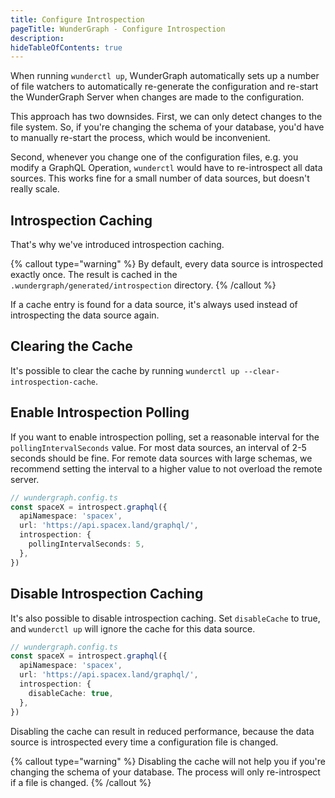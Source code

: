 ```yaml
---
title: Configure Introspection
pageTitle: WunderGraph - Configure Introspection
description:
hideTableOfContents: true
---
```


When running `wunderctl up`,
WunderGraph automatically sets up a number of file watchers to automatically re-generate the configuration and re-start the WunderGraph Server when changes are made to the configuration.

This approach has two downsides.
First, we can only detect changes to the file system.
So, if you're changing the schema of your database,
you'd have to manually re-start the process,
which would be inconvenient.

Second, whenever you change one of the configuration files,
e.g. you modify a GraphQL Operation,
`wunderctl` would have to re-introspect all data sources.
This works fine for a small number of data sources,
but doesn't really scale.

## Introspection Caching

That's why we've introduced introspection caching.

{% callout type="warning" %}
By default, every data source is introspected exactly once.
The result is cached in the `.wundergraph/generated/introspection` directory.
{% /callout %}

If a cache entry is found for a data source,
it's always used instead of introspecting the data source again.

## Clearing the Cache

It's possible to clear the cache by running `wunderctl up --clear-introspection-cache`.

## Enable Introspection Polling

If you want to enable introspection polling,
set a reasonable interval for the `pollingIntervalSeconds` value.
For most data sources, an interval of 2-5 seconds should be fine.
For remote data sources with large schemas,
we recommend setting the interval to a higher value to not overload the remote server.

```typescript
// wundergraph.config.ts
const spaceX = introspect.graphql({
  apiNamespace: 'spacex',
  url: 'https://api.spacex.land/graphql/',
  introspection: {
    pollingIntervalSeconds: 5,
  },
})
```

## Disable Introspection Caching

It's also possible to disable introspection caching.
Set `disableCache` to true, and `wunderctl up` will ignore the cache for this data source.

```typescript
// wundergraph.config.ts
const spaceX = introspect.graphql({
  apiNamespace: 'spacex',
  url: 'https://api.spacex.land/graphql/',
  introspection: {
    disableCache: true,
  },
})
```

Disabling the cache can result in reduced performance,
because the data source is introspected every time a configuration file is changed.

{% callout type="warning" %}
Disabling the cache will not help you if you're changing the schema of your database.
The process will only re-introspect if a file is changed.
{% /callout %}
